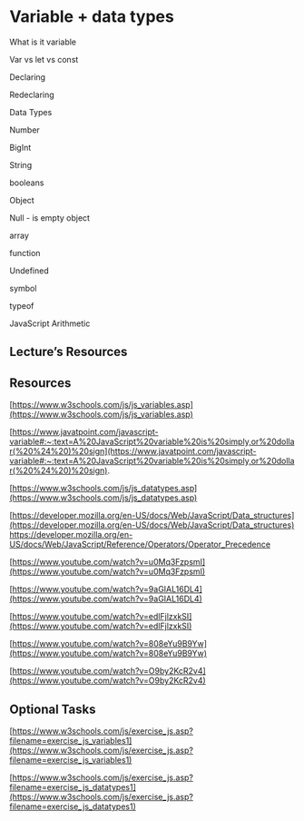 
# Variable + data types

What is it variable

Var vs let vs const

Declaring

Redeclaring

Data Types

Number

BigInt

String

booleans

Object

Null - is empty object

array

function

Undefined

symbol

typeof

JavaScript Arithmetic

## Lecture’s Resources

## Resources

[https://www.w3schools.com/js/js_variables.asp](https://www.w3schools.com/js/js_variables.asp)

[https://www.javatpoint.com/javascript-variable#:~:text=A%20JavaScript%20variable%20is%20simply,or%20dollar(%20%24%20)%20sign](https://www.javatpoint.com/javascript-variable#:~:text=A%20JavaScript%20variable%20is%20simply,or%20dollar(%20%24%20)%20sign).

[https://www.w3schools.com/js/js_datatypes.asp](https://www.w3schools.com/js/js_datatypes.asp)

[https://developer.mozilla.org/en-US/docs/Web/JavaScript/Data_structures](https://developer.mozilla.org/en-US/docs/Web/JavaScript/Data_structures)
https://developer.mozilla.org/en-US/docs/Web/JavaScript/Reference/Operators/Operator_Precedence

[https://www.youtube.com/watch?v=u0Mq3FzpsmI](https://www.youtube.com/watch?v=u0Mq3FzpsmI)

[https://www.youtube.com/watch?v=9aGIAL16DL4](https://www.youtube.com/watch?v=9aGIAL16DL4)

[https://www.youtube.com/watch?v=edlFjlzxkSI](https://www.youtube.com/watch?v=edlFjlzxkSI)

[https://www.youtube.com/watch?v=808eYu9B9Yw](https://www.youtube.com/watch?v=808eYu9B9Yw)

[https://www.youtube.com/watch?v=O9by2KcR2v4](https://www.youtube.com/watch?v=O9by2KcR2v4)

## Optional Tasks

[https://www.w3schools.com/js/exercise_js.asp?filename=exercise_js_variables1](https://www.w3schools.com/js/exercise_js.asp?filename=exercise_js_variables1)

[https://www.w3schools.com/js/exercise_js.asp?filename=exercise_js_datatypes1](https://www.w3schools.com/js/exercise_js.asp?filename=exercise_js_datatypes1) 